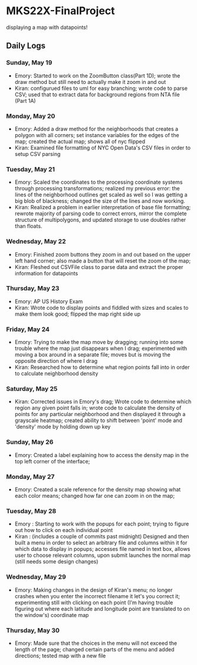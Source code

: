 # MKS22X-FinalProject
displaying a map with datapoints!


## Daily Logs
### Sunday, May 19
- Emory: Started to work on the ZoomButton class(Part 1D); wrote the draw method but still need to actually make it zoom in and out
- Kiran: configurued files to uml for easy branching; wrote code to parse CSV; used that to extract data for background regions from NTA file (Part 1A)

### Monday, May 20
- Emory: Added a draw method for the neighborhoods that creates a polygon with all corners; set instance variables for the edges of the map; created the actual map; shows all of nyc flipped
- Kiran: Examined file formatting of NYC Open Data's CSV files in order to setup CSV parsing

### Tuesday, May 21
- Emory: Scaled the coordinates to the processing coordinate systems through processing transformations; realized my previous error: the lines of the neighborhood outlines get scaled as well so I was getting a big blob of blackness; changed the size of the lines and now working.
- Kiran: Realized a problem in earlier interpretation of base file formatting; rewrote majority of parsing code to correct errors, mirror the complete structure of multipolygons, and updated storage to use doubles rather than floats.

### Wednesday, May 22
- Emory: Finished zoom buttons they zoom in and out based on the upper left hand corner; also made a button that will reset the zoom of the map;
- Kiran: Fleshed out CSVFile class to parse data and extract the proper information for datapoints

### Thursday, May 23
- Emory: AP US History Exam
- Kiran: Wrote code to display points and fiddled with sizes and scales to make them look good; flipped the map right side up

### Friday, May 24
- Emory: Trying to make the map move by dragging; running into some trouble where the map just disappears when I drag; experimented with moving a box around in a separate file; moves but is moving the opposite direction of where I drag
- Kiran: Researched how to determine what region points fall into in order to calculate neighborhood density

### Saturday, May 25
- Kiran: Corrected issues in Emory's drag; Wrote code to determine which region any given point falls in; wrote code to calculate the density of points for any particular neighborhood and then displayed it through a grayscale heatmap; created ability to shift between 'point' mode and 'density' mode by holding down up key

### Sunday, May 26
- Emory: Created a label explaining how to access the density map in the top left corner of the interface;

### Monday, May 27
- Emory: Created a scale reference for the density map showing what each color means; changed how far one can zoom in on the map;

### Tuesday, May 28
- Emory : Starting to work with the popups for each point; trying to figure out how to click on each individual point
- Kiran : (includes a couple of commits past midnight) Designed and then built a menu in order to select an arbitrary file and columns within it for which data to display in popups; accesses file named in text box, allows user to choose relevant columns, upon submit launches the normal map (still needs some design changes)

### Wednesday, May 29
- Emory: Making changes in the design of Kiran's menu; no longer crashes when you enter the incorrect filename it let's you correct it; experimenting still with clicking on each point (I'm having trouble figuring out where each latitude and longitude point are translated to on the window's) coordinate map

### Thursday, May 30
- Emory: Made sure that the choices in the menu will not exceed the length of the page; changed certain parts of the menu and added directions; tested map with a new file 
